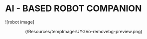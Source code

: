 # AI - BASED ROBOT COMPANION
![robot image]<center>(/Resources/tempImagerUYGVo-removebg-preview.png)</center>
